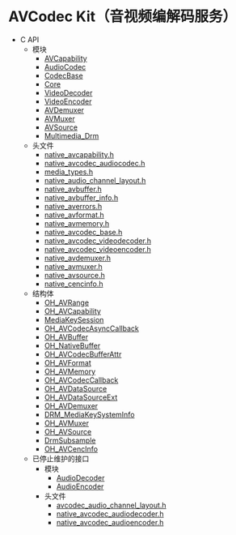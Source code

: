 # AVCodec Kit（音视频编解码服务）

<!--Kit: AVCodec Kit-->
<!--Subsystem: Multimedia-->
<!--Owner: @mr-chencxy; @zhanghongran; @yang-xiaoyu5-->
<!--Designer: @dpy2650--->
<!--Tester: @baotianhao; @cyakee-->
<!--Adviser: @zengyawen-->

- C API<!--avcodec-c-->
  - 模块<!--avcodec-module-->
    - [AVCapability](capi-avcapability.md)
    - [AudioCodec](capi-audiocodec.md)
    - [CodecBase](_codec_base.md)
    - [Core](capi-core.md)
    - [VideoDecoder](_video_decoder.md)
    - [VideoEncoder](_video_encoder.md)
    - [AVDemuxer](capi-avdemuxer.md)
    - [AVMuxer](capi-avmuxer.md)
    - [AVSource](capi-avsource.md)
    - [Multimedia_Drm](capi-multimedia-drm.md)
  - 头文件<!--avcodec-headerfile-->
    - [native_avcapability.h](capi-native-avcapability-h.md)
    - [native_avcodec_audiocodec.h](capi-native-avcodec-audiocodec-h.md)
    - [media_types.h](capi-media-types-h.md)
    - [native_audio_channel_layout.h](capi-native-audio-channel-layout-h.md)
    - [native_avbuffer.h](capi-native-avbuffer-h.md)
    - [native_avbuffer_info.h](capi-native-avbuffer-info-h.md)
    - [native_averrors.h](capi-native-averrors-h.md)
    - [native_avformat.h](capi-native-avformat-h.md)
    - [native_avmemory.h](capi-native-avmemory-h.md)
    - [native_avcodec_base.h](native__avcodec__base_8h.md)
    - [native_avcodec_videodecoder.h](native__avcodec__videodecoder_8h.md)
    - [native_avcodec_videoencoder.h](native__avcodec__videoencoder_8h.md)
    - [native_avdemuxer.h](capi-native-avdemuxer-h.md)
    - [native_avmuxer.h](capi-native-avmuxer-h.md)
    - [native_avsource.h](capi-native-avsource-h.md)
    - [native_cencinfo.h](capi-native-cencinfo-h.md)
  - 结构体<!--avcodec-struct-->
    - [OH_AVRange](capi-avcapability-oh-avrange.md)
    - [OH_AVCapability](capi-avcapability-oh-avcapability.md)
    - [MediaKeySession](capi-audiocodec-mediakeysession.md)
    - [OH_AVCodecAsyncCallback](_o_h___a_v_codec_async_callback.md)
    - [OH_AVBuffer](capi-core-oh-avbuffer.md)
    - [OH_NativeBuffer](capi-core-oh-nativebuffer.md)
    - [OH_AVCodecBufferAttr](capi-core-oh-avcodecbufferattr.md)
    - [OH_AVFormat](capi-core-oh-avformat.md)
    - [OH_AVMemory](capi-core-oh-avmemory.md)
    - [OH_AVCodecCallback](_o_h___a_v_codec_callback.md)
    - [OH_AVDataSource](_o_h___a_v_data_source.md)
    - [OH_AVDataSourceExt](_o_h___a_v_data_source_ext.md)
    - [OH_AVDemuxer](capi-avdemuxer-oh-avdemuxer.md)
    - [DRM_MediaKeySystemInfo](capi-avdemuxer-drm-mediakeysysteminfo.md)
    - [OH_AVMuxer](capi-avmuxer-oh-avmuxer.md)
    - [OH_AVSource](capi-avsource-oh-avsource.md)
    - [DrmSubsample](capi-multimedia-drm-drmsubsample.md)
    - [OH_AVCencInfo](capi-multimedia-drm-oh-avcencinfo.md)
  - 已停止维护的接口<!--avcodec-arkts-dep-->
    - 模块<!--avcodec-module-arkts-dep-->
      - [AudioDecoder](_audio_decoder.md)
      - [AudioEncoder](_audio_encoder.md)
    - 头文件<!--avcodec-headerfile-arkts-dep-->
      - [avcodec_audio_channel_layout.h](avcodec__audio__channel__layout_8h.md)
      - [native_avcodec_audiodecoder.h](native__avcodec__audiodecoder_8h.md)
      - [native_avcodec_audioencoder.h](native__avcodec__audioencoder_8h.md)
